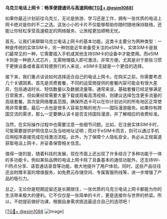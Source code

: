 **乌克兰电话上网卡：畅享便捷通讯与高速网络[[TG💪+ @esim1088](https://t.me/s/esim1088)]**

如果你最近计划前往乌克兰，无论是旅游、学习还是工作，拥有一张优质的电话上网卡绝对是你的不二之选。这张小小的卡片不仅能够帮助你随时随地保持联络，还能让你轻松享受高速稳定的网络服务，让旅程更加顺畅无忧。

首先，让我们来聊聊乌克兰电话上网卡的基本功能。这类卡主要分为两种类型：一种是传统的实体SIM卡，另一种则是近年来备受关注的eSIM卡。实体SIM卡是我们最常见的一种，它需要插入手机或其他支持SIM卡的设备中才能使用。而eSIM卡则是一种嵌入式芯片，无需物理插入即可激活，非常方便。尤其是对于那些习惯于更换设备或者喜欢轻便旅行的人来说，eSIM卡无疑是一个更佳的选择。

接下来，我们重点谈谈如何选择适合自己的电话上网卡。在购买之前，你需要考虑几个关键因素。首先是资费套餐，不同的运营商提供的套餐内容可能会有很大差异，包括通话时长、短信数量以及数据流量等。通常来说，基础套餐已经足够满足日常需求，但如果经常需要大量下载或观看高清视频，则建议选择包含更多流量的高级套餐。其次是网络覆盖范围，确保所选卡可以在你计划访问的所有地区正常使用非常重要。最后一点也是很多人容易忽略的地方——国际漫游服务。如果你有跨国交流的需求，那么一定要确认该卡是否支持国际漫游，并了解相应的收费标准。

当然，在实际操作过程中也需要注意一些细节问题。比如，在注册实体SIM卡时，可能需要提供护照信息以及当地地址证明；而对于eSIM卡而言，则可以通过手机应用程序直接完成在线激活流程。此外，为了保障个人隐私安全，务必从正规渠道获取电话上网卡，并妥善保管相关信息。

值得一提的是，随着科技的发展，现在市面上还出现了许多结合了多种功能于一体的多功能卡。例如某些品牌的电话上网卡除了具备基本的通信功能外，还支持Wi-Fi热点分享、语音通话录音等功能，极大地提升了用户体验。同时，这些产品往往还会附赠丰富的增值服务，如免费云存储空间、专属客服热线等，进一步增强了产品的吸引力。

总之，无论你是短期逗留还是长期居住，一张优质的乌克兰电话上网卡都能为你的生活带来极大的便利。它不仅仅是一张简单的卡片，更是连接你与世界的桥梁。所以，不妨提前做好功课，根据自身需求挑选最适合自己的选项吧！

[[TG💪+ @esim1088](https://t.me/s/esim1088) ![Image](https://i.postimg.cc/4NQfJmqS/Snipaste-2025-05-13-00-14-12.png)]